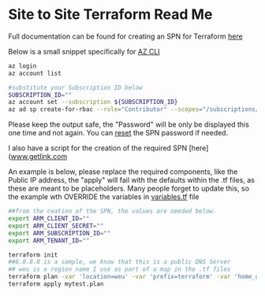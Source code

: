 # Site to Site Terraform Read Me

Full documentation can be found for creating an SPN for Terraform [here](https://www.terraform.io/docs/providers/azurerm/guides/service_principal_client_secret.html)

Below is a small snippet specifically for [AZ CLI](https://docs.microsoft.com/en-us/cli/azure/install-azure-cli?view=azure-cli-latest)

```bash
az login
az account list

#substitute your Subscription ID below
SUBSCRIPTION_ID=""
az account set --subscription ${SUBSCRIPTION_ID}
az ad sp create-for-rbac --role="Contributor" --scopes="/subscriptions/SUBSCRIPTION_ID"
```

Please keep the output safe, the "Password" will be only be displayed this one time and not again. You can [reset](https://docs.microsoft.com/en-us/cli/azure/ad/sp/credential?view=azure-cli-latest#az-ad-sp-credential-reset) the SPN password if needed. </br>

I also have a script for the creation of the required SPN [here](www.getlink.com

An example is below, please replace the required components, like the Public IP address, the "apply" will fail with the defaults within the .tf files, as these are meant to be placeholders. Many people forget to update this, so the example wth OVERRIDE the variables in [variables.tf](variables.tf) file

```bash
##from the ceation of the SPN, the values are needed below.
export ARM_CLIENT_ID=""
export ARM_CLIENT_SECRET=""
export ARM_SUBSCRIPTION_ID=""
export ARM_TENANT_ID=""

terraform init
##8.8.8.8 is a sample, we know that this is a public DNS Server
## weu is a region name I use as part of a map in the .tf files
terraform plan -var 'location=weu' -var 'prefix=terraform' -var 'home_gateway_public_address=8.8.8.8' -out mytest.plan
terraform apply mytest.plan
```
